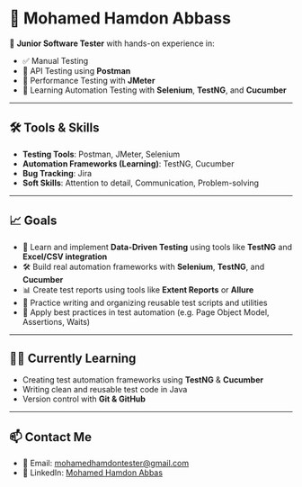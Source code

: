 # 👋 Mohamed Hamdon Abbass

🎯 **Junior Software Tester** with hands-on experience in:

- ✅ Manual Testing  
- 🔌 API Testing using **Postman**  
- 🚀 Performance Testing with **JMeter**  
- 🤖 Learning Automation Testing with **Selenium**, **TestNG**, and **Cucumber**

---

## 🛠️ Tools & Skills

- **Testing Tools**: Postman, JMeter, Selenium  
- **Automation Frameworks (Learning)**: TestNG, Cucumber  
- **Bug Tracking**: Jira 
- **Soft Skills**: Attention to detail, Communication, Problem-solving  

---

## 📈 Goals

- 🧠 Learn and implement **Data-Driven Testing** using tools like **TestNG** and **Excel/CSV integration**
- 🛠️ Build real automation frameworks with **Selenium**, **TestNG**, and **Cucumber**
- 📊 Create test reports using tools like **Extent Reports** or **Allure**
- 🧪 Practice writing and organizing reusable test scripts and utilities
- 🚀 Apply best practices in test automation (e.g. Page Object Model, Assertions, Waits)
---

## 👨‍💻 Currently Learning
- Creating test automation frameworks using **TestNG** & **Cucumber**
- Writing clean and reusable test code in Java
- Version control with **Git & GitHub**

---

## 📫 Contact Me

- 📧 Email: mohamedhamdontester@gmail.com  
- 💼 LinkedIn: [Mohamed Hamdon Abbas](https://www.linkedin.com/in/mohamed-hamdon-abbas-8438a62aa/)

